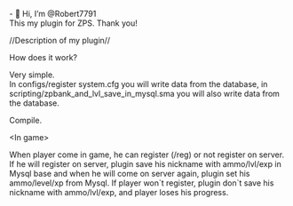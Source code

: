 <p>- 👋 Hi, I&rsquo;m @Robert7791<br />This my plugin for ZPS. Thank you!</p>
<p>//Description of my plugin//</p>
<p>How does it work?</p>
<p>Very simple.<br />In configs/register system.cfg you will write data from the database, in scripting/zpbank_and_lvl_save_in_mysql.sma you will also write data from the database.</p>
<p>Compile.</p>
<p>&lt;In game&gt;</p>
<p>When player come in game, he can register (/reg) or not register on server. If he will register on server, plugin save his nickname with ammo/lvl/exp in Mysql base and when he will come on server again, plugin set his ammo/level/xp from Mysql. If player won`t register, plugin don`t save his nickname with ammo/lvl/exp, and player loses his progress.</p>
